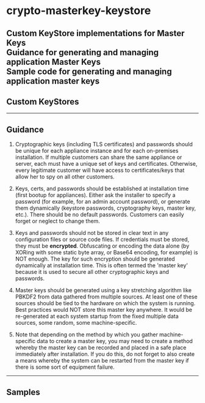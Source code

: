 # crypto-masterkey-keystore
Custom KeyStore implementations for Master Keys  
Guidance for generating and managing application Master Keys  
Sample code for generating and managing application master keys  
----
## Custom KeyStores
----
## Guidance
1. Cryptographic keys (including TLS certificates) and passwords should be unique for each appliance instance and for each on-premises installation. If multiple customers can share the same appliance or server, each must have a unique set of keys and certificates.  Otherwise, every legitimate customer will have access to certificates/keys that allow her to spy on all other customers.

2. Keys, certs, and passwords should be established at installation time (first bootup for appliances). Either ask the installer to specify a password (for example, for an admin account password), or generate them dynamically (keystore passwords, cryptography keys, master key, etc.).  There should be no default passwords.  Customers can easily forget or neglect to change them.

3. Keys and passwords should not be stored in clear text in any configuration files or source code files.  If credentials must be stored, they must be **encrypted**.  Obfuscating or encoding the data alone (by XORing with some static byte array, or Base64 encoding, for example) is NOT enough. The key for such encryption should be generated dynamically at installation time. This is often termed the 'master key' because it is used to secure all other cryptographic keys and passwords.

4. Master keys should be generated using a key stretching algorithm like PBKDF2 from data gathered from multiple sources. At least one of these sources should be tied to the hardware on which the system is running.  Best practices would NOT store this master key anywhere.  It would be re-generated at each system startup from the fixed multiple data sources, some random, some machine-specific. 

5. Note that depending on the method by which you gather machine-specific data to create a master key, you may need to create a method whereby the master key can be recorded and placed in a safe place immediately after installation. If you do this, do not forget to also create a means whereby the system can be restarted from the master key if there is some sort of equipment failure.

----
## Samples
